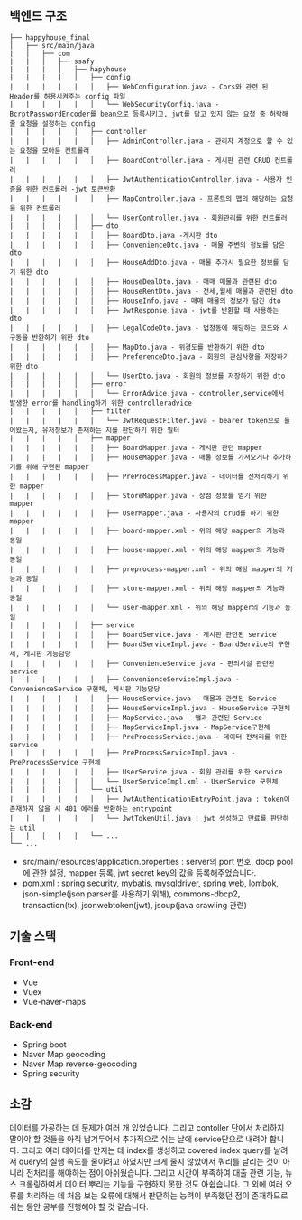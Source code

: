 ## 백엔드 구조

    ├── happyhouse_final
    │   ├── src/main/java
    |   │   ├── com
    |   |   │   ├── ssafy
    |   |   |   │   ├── hapyhouse
    |   |   |   |   │   ├── config
    |   |   |   |   |   │   ├── WebConfiguration.java - Cors와 관련 된 Header를 허용시켜주는 config 파일
    |   |   |   |   |   │   └── WebSecurityConfig.java - BcrptPasswordEncoder를 bean으로 등록시키고, jwt를 담고 있지 않는 요청 중 허락해 줄 요청을 설정하는 config
    |   |   |   |   │   ├── controller
    |   |   |   |   |   │   ├── AdminController.java - 관리자 계정으로 할 수 있는 요청을 모아둔 컨트롤러
    |   |   |   |   |   │   ├── BoardController.java - 게시판 관련 CRUD 컨트롤러
    |   |   |   |   |   │   ├── JwtAuthenticationController.java - 사용자 인증을 위한 컨트롤러 -jwt 토큰반환
    |   |   |   |   |   │   ├── MapController.java - 프론트의 맵의 해당하는 요청을 위한 컨트롤러
    |   |   |   |   |   │   └── UserController.java - 회원관리를 위한 컨트롤러
    |   |   |   |   │   ├── dto
    |   |   |   |   |   │   ├── BoardDto.java -게시판 dto
    |   |   |   |   |   │   ├── ConvenienceDto.java - 매물 주변의 정보를 담은 dto
    |   |   |   |   |   │   ├── HouseAddDto.java - 매물 추가시 필요한 정보를 담기 위한 dto
    |   |   |   |   |   │   ├── HouseDealDto.java - 매매 매물과 관련된 dto
    |   |   |   |   |   │   ├── HouseRentDto.java - 전세,월세 매물과 관련된 dto
    |   |   |   |   |   │   ├── HouseInfo.java - 매매 매물의 정보가 담긴 dto
    |   |   |   |   |   │   ├── JwtResponse.java - jwt를 반환할 때 사용하는 dto
    |   |   |   |   |   │   ├── LegalCodeDto.java - 법정동에 해당하는 코드와 시구동을 반환하기 위한 dto
    |   |   |   |   |   │   ├── MapDto.java - 위경도를 반환하기 위한 dto
    |   |   |   |   |   │   ├── PreferenceDto.java - 회원의 관심사항을 저장하기 위한 dto
    |   |   |   |   |   │   └── UserDto.java - 회원의 정보를 저장하기 위한 dto
    |   |   |   |   │   ├── error
    |   |   |   |   |   │   └── ErrorAdvice.java - controller,service에서 발생한 error를 handling하기 위한 controlleradvice
    |   |   |   |   │   ├── filter
    |   |   |   |   |   │   └── JwtRequestFilter.java - bearer token으로 들어왔는지, 유저정보가 존재하는 지를 판단하기 위한 필터
    |   |   |   |   │   ├── mapper
    |   |   |   |   |   │   ├── BoardMapper.java - 게시판 관련 mapper
    |   |   |   |   |   │   ├── HouseMapper.java - 매물 정보를 가져오거나 추가하기를 위해 구현된 mapper
    |   |   |   |   |   │   ├── PreProcessMapper.java - 데이터를 전처리하기 위한 mapper
    |   |   |   |   |   │   ├── StoreMapper.java - 상점 정보를 얻기 위한 mapper
    |   |   |   |   |   │   ├── UserMapper.java - 사용자의 crud를 하기 위한 mapper
    |   |   |   |   |   │   ├── board-mapper.xml - 위의 해당 mapper의 기능과 동일
    |   |   |   |   |   │   ├── house-mapper.xml - 위의 해당 mapper의 기능과 동일
    |   |   |   |   |   │   ├── preprocess-mapper.xml - 위의 해당 mapper의 기능과 동일
    |   |   |   |   |   │   ├── store-mapper.xml - 위의 해당 mapper의 기능과 동일
    |   |   |   |   |   │   └── user-mapper.xml - 위의 해당 mapper의 기능과 동일
    |   |   |   |   │   ├── service
    |   |   |   |   |   │   ├── BoardService.java - 게시판 관련된 service
    |   |   |   |   |   │   ├── BoardServiceImpl.java - BoardService의 구현체, 게시판 기능담당
    |   |   |   |   |   │   ├── ConvenienceService.java - 편의시설 관련된 service
    |   |   |   |   |   │   ├── ConvenienceServiceImpl.java - ConvenienceService 구현체, 게시판 기능담당
    |   |   |   |   |   │   ├── HouseService.java - 매물과 관련된 Service
    |   |   |   |   |   │   ├── HouseServiceImpl.java - HouseService 구현체
    |   |   |   |   |   │   ├── MapService.java - 맵과 관련된 Service
    |   |   |   |   |   │   ├── MapServiceImpl.java - MapService구현체
    |   |   |   |   |   │   ├── PreProcessService.java - 데이터 전처리를 위한 service
    |   |   |   |   |   │   ├── PreProcessServiceImpl.java - PreProcessService 구현체
    |   |   |   |   |   │   ├── UserService.java - 회원 관리를 위한 service
    |   |   |   |   |   │   └── UserServiceImpl.xml - UserService 구현체
    |   |   |   |   │   └── util
    |   |   |   |   |   │   ├── JwtAuthenticationEntryPoint.java : token이 존재하지 않을 시 401 에러를 반환하는 entrypoint
    |   |   |   |   |   │   └── JwtTokenUtil.java : jwt 생성하고 만료를 판단하는 util
    |   |   |   |   |   └── ...
    └── ...

-   src/main/resources/application.properties : server의 port 번호, dbcp pool에 관한 설정, mapper 등록, jwt secret key의 값을 등록해주었습니다.
-   pom.xml : spring security, mybatis, mysqldriver, spring web, lombok, json-simple(json parser를 사용하기 위해), commons-dbcp2, transaction(tx),
    jsonwebtoken(jwt), jsoup(java crawling 관련)

## 기술 스택

### Front-end

-   Vue
-   Vuex
-   Vue-naver-maps

### Back-end

-   Spring boot
-   Naver Map geocoding
-   Naver Map reverse-geocoding
-   Spring security

## 소감

데이터를 가공하는 데 문제가 여러 개 있었습니다. 그리고 contoller 단에서 처리하지 말아야 할 것들을 아직 남겨두어서 추가적으로 쉬는 날에 service단으로 내려야 합니다.
그리고 여러 데이터를 만지는 데 index를 생성하고 covered index query를 날려서 query의 실행 속도를 줄이려고 하였지만 크게 줄지 않았어서 쿼리를 날리는 것이 아니라
전처리를 해야하는 점이 아쉬웠습니다. 그리고 시간이 부족하여 대출 관련 기능, 뉴스 크롤링하여서 데이터 뿌리는 기능을 구현하지 못한 것도 아쉽습니다. 그 외에 여러 오류를 처리하는 데 처음 보는 오류에 대해서 판단하는 능력이 부족했던 점이 존재하므로 쉬는 동안 공부를 진행해야 할 것 같습니다.
